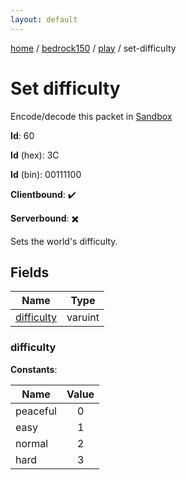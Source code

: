 ```yaml
---
layout: default
---
```


[home](/)  /  [bedrock150](/protocol/bedrock150)  /  [play](/protocol/bedrock150/play)  /  set-difficulty

# Set difficulty

Encode/decode this packet in [Sandbox](../../../sandbox/bedrock150#Play.SetDifficulty)

**Id**: 60

**Id** (hex): 3C

**Id** (bin): 00111100

**Clientbound**: ✔️

**Serverbound**: ✖️

Sets the world's difficulty.

## Fields

Name | Type
---|---
[difficulty](#difficulty) | varuint

### difficulty

**Constants**:

Name | Value
---|:---:
peaceful | 0
easy | 1
normal | 2
hard | 3
